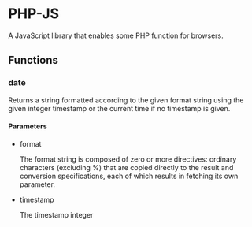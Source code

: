 # PHP-JS
A JavaScript library that enables some PHP function for browsers.

## Functions

### date

Returns a string formatted according to the given format string using the given integer timestamp or the current time if no timestamp is given.

#### Parameters

- format
    
    The format string is composed of zero or more directives: ordinary characters (excluding %) that are copied directly to the result and conversion specifications, each of which results in fetching its own parameter.
    
- timestamp

    The timestamp integer
    

